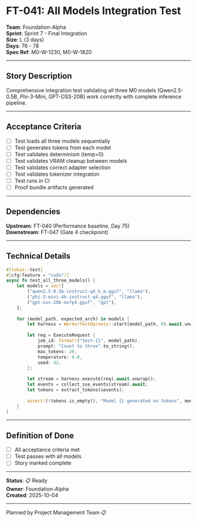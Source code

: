 # FT-041: All Models Integration Test

**Team**: Foundation-Alpha  
**Sprint**: Sprint 7 - Final Integration  
**Size**: L (3 days)  
**Days**: 76 - 78  
**Spec Ref**: M0-W-1230, M0-W-1820

---

## Story Description

Comprehensive integration test validating all three M0 models (Qwen2.5-0.5B, Phi-3-Mini, GPT-OSS-20B) work correctly with complete inference pipeline.

---

## Acceptance Criteria

- [ ] Test loads all three models sequentially
- [ ] Test generates tokens from each model
- [ ] Test validates determinism (temp=0)
- [ ] Test validates VRAM cleanup between models
- [ ] Test validates correct adapter selection
- [ ] Test validates tokenizer integration
- [ ] Test runs in CI
- [ ] Proof bundle artifacts generated

---

## Dependencies

**Upstream**: FT-040 (Performance baseline, Day 75)  
**Downstream**: FT-047 (Gate 4 checkpoint)

---

## Technical Details

```rust
#[tokio::test]
#[cfg(feature = "cuda")]
async fn test_all_three_models() {
    let models = vec![
        ("qwen2.5-0.5b-instruct-q4_k_m.gguf", "llama"),
        ("phi-3-mini-4k-instruct-q4.gguf", "llama"),
        ("gpt-oss-20b-mxfp4.gguf", "gpt"),
    ];
    
    for (model_path, expected_arch) in models {
        let harness = WorkerTestHarness::start(model_path, 0).await.unwrap();
        
        let req = ExecuteRequest {
            job_id: format!("test-{}", model_path),
            prompt: "Count to three".to_string(),
            max_tokens: 20,
            temperature: 0.0,
            seed: 42,
        };
        
        let stream = harness.execute(req).await.unwrap();
        let events = collect_sse_events(stream).await;
        let tokens = extract_tokens(&events);
        
        assert!(!tokens.is_empty(), "Model {} generated no tokens", model_path);
    }
}
```

---

## Definition of Done

- [ ] All acceptance criteria met
- [ ] Test passes with all models
- [ ] Story marked complete

---

**Status**: 📋 Ready  
**Owner**: Foundation-Alpha  
**Created**: 2025-10-04

---
Planned by Project Management Team 📋
